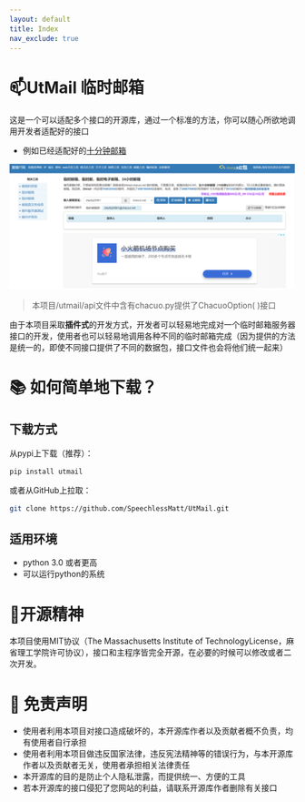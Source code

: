 ```yaml
---
layout: default
title: Index
nav_exclude: true
---
```


# 📫UtMail 临时邮箱
这是一个可以适配多个接口的开源库，通过一个标准的方法，你可以随心所欲地调用开发者适配好的接口

- 例如已经适配好的[十分钟邮箱](http://24mail.chacuo.net/)

![差错邮箱](assets/img/chacuo.png)

<blockquote>
    <p dir="auto">
本项目/utmail/api文件中含有chacuo.py提供了ChacuoOption( )接口
    </p>
</blockquote>

由于本项目采取**插件式**的开发方式，开发者可以轻易地完成对一个临时邮箱服务器接口的开发，使用者也可以轻易地调用各种不同的临时邮箱完成（因为提供的方法是统一的，即使不同接口提供了不同的数据包，接口文件也会将他们统一起来）

# 📚 如何简单地下载？

## 下载方式
从pypi上下载（推荐）：
```bash
pip install utmail
```
或者从GitHub上拉取：
```bash
git clone https://github.com/SpeechlessMatt/UtMail.git
```

## 适用环境
- python 3.0 或者更高
- 可以运行python的系统


# 💪开源精神
本项目使用MIT协议（The Massachusetts Institute of TechnologyLicense，麻省理工学院许可协议），接口和主程序皆完全开源，在必要的时候可以修改或者二次开发。

<p id="mianze"></p>

# 🤖 免责声明
- 使用者利用本项目对接口造成破坏的，本开源库作者以及贡献者概不负责，均有使用者自行承担
- 使用者利用本项目做违反国家法律，违反宪法精神等的错误行为，与本开源库作者以及贡献者无关，使用者承担相关法律责任
- 本开源库的目的是防止个人隐私泄露，而提供统一、方便的工具
- 若本开源库的接口侵犯了您网站的利益，请联系开源库作者删除有关接口

